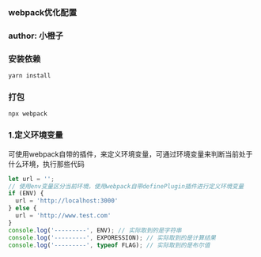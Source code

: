### webpack优化配置

### author: 小橙子

### 安装依赖
```
yarn install
```

### 打包
```
npx webpack
```

### 1.定义环境变量
可使用webpack自带的插件，来定义环境变量，可通过环境变量来判断当前处于什么环境，执行那些代码
```js
let url = '';
// 使用env变量区分当前环境，使用webpack自带definePlugin插件进行定义环境变量
if (ENV) {
  url = 'http://localhost:3000'
} else {
  url = 'http://www.test.com'
}
console.log('---------', ENV); // 实际取到的是字符串
console.log('---------', EXPORESSION); // 实际取到的是计算结果
console.log('---------', typeof FLAG); // 实际取到的是布尔值
```



